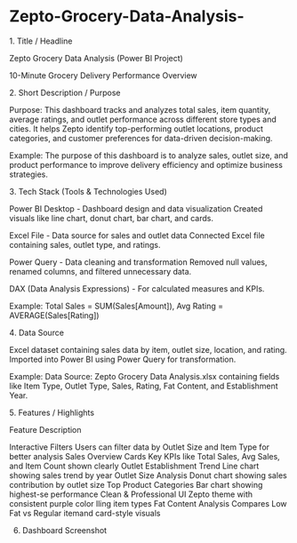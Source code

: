 # Zepto-Grocery-Data-Analysis-
1️. Title / Headline

Zepto Grocery Data Analysis  (Power BI Project)

10-Minute Grocery Delivery Performance Overview

2️. Short Description / Purpose

Purpose:
This dashboard tracks and analyzes total sales, item quantity, average ratings, and outlet performance across different store types and cities.
It helps Zepto identify top-performing outlet locations, product categories, and customer preferences for data-driven decision-making.

Example:
The purpose of this dashboard is to analyze sales, outlet size, and product performance to improve delivery efficiency and optimize business strategies.

3️. Tech Stack (Tools & Technologies Used)


Power BI Desktop -	Dashboard design and data visualization	Created visuals like line chart, donut chart, bar chart, and cards.

Excel File -	Data source for sales and outlet data	Connected Excel file containing sales, outlet type, and ratings.

Power Query -	Data cleaning and transformation	Removed null values, renamed columns, and filtered unnecessary data.

DAX (Data Analysis Expressions)	- For calculated measures and KPIs.

Example: Total Sales = SUM(Sales[Amount]), Avg Rating = AVERAGE(Sales[Rating])

4️. Data Source

Excel dataset containing sales data by item, outlet size, location, and rating.
Imported into Power BI using Power Query for transformation.

Example:
Data Source: Zepto Grocery Data Analysis.xlsx containing fields like Item Type, Outlet Type, Sales, Rating, Fat Content, and Establishment Year.

5️. Features / Highlights

Feature	Description

Interactive Filters	Users can filter data by Outlet Size and Item Type for better analysis
Sales Overview Cards	Key KPIs like Total Sales, Avg Sales, and Item Count shown clearly
Outlet Establishment Trend	Line chart showing sales trend by year
Outlet Size Analysis	Donut chart showing sales contribution by outlet size
Top Product Categories	Bar chart showing highest-se performance
Clean & Professional UI	Zepto theme with consistent purple color lling item types
Fat Content Analysis	Compares Low Fat vs Regular itemand card-style visuals

6. Dashboard Screenshot

[Zepto Grocery Data Analysis ]:https://github.com/solkartauhid/Zepto-Grocery-Data-Analysis-/blob/main/Zepto%20Grocery%20Data%20Analysis%20%20Dashboard%20Screenshort.jpg
